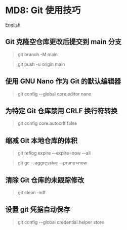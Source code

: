 ﻿# MD8: Git 使用技巧

[English](ReadMe.md)

## Git 克隆空仓库更改后提交到 main 分支

> git branch -M main

> git push -u origin main

## 使用 GNU Nano 作为 Git 的默认编辑器

> git config --global core.editor nano

## 为特定 Git 仓库禁用 CRLF 换行符转换

> git config core.autocrlf false

## 缩减 Git 本地仓库的体积

> git reflog expire --expire=now --all

> git gc --aggressive --prune=now

## 清除 Git 仓库的未跟踪修改

> git clean -xdf

## 设置 git 凭据自动保存

> git config --global credential.helper store
